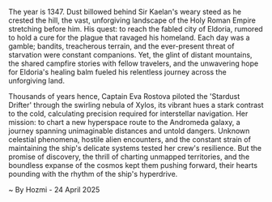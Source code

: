 
The year is 1347.  Dust billowed behind Sir Kaelan's weary steed as he crested the hill, the vast, unforgiving landscape of the Holy Roman Empire stretching before him.  His quest: to reach the fabled city of Eldoria, rumored to hold a cure for the plague that ravaged his homeland.  Each day was a gamble; bandits, treacherous terrain, and the ever-present threat of starvation were constant companions.  Yet, the glint of distant mountains, the shared campfire stories with fellow travelers, and the unwavering hope for Eldoria's healing balm fueled his relentless journey across the unforgiving land.


Thousands of years hence, Captain Eva Rostova piloted the 'Stardust Drifter' through the swirling nebula of Xylos, its vibrant hues a stark contrast to the cold, calculating precision required for interstellar navigation.  Her mission: to chart a new hyperspace route to the Andromeda galaxy, a journey spanning unimaginable distances and untold dangers.  Unknown celestial phenomena, hostile alien encounters, and the constant strain of maintaining the ship's delicate systems tested her crew's resilience.  But the promise of discovery, the thrill of charting unmapped territories, and the boundless expanse of the cosmos kept them pushing forward, their hearts pounding with the rhythm of the ship's hyperdrive.

~ By Hozmi - 24 April 2025
